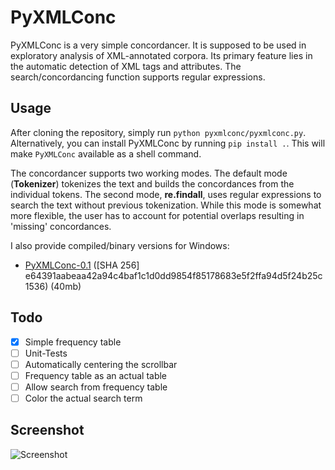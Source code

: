 # PyXMLConc

PyXMLConc is a very simple concordancer. It is supposed to be used in exploratory analysis of XML-annotated corpora. Its primary feature lies in the automatic detection of XML tags and attributes. The search/concordancing function supports regular expressions.

## Usage
After cloning the repository, simply run `python pyxmlconc/pyxmlconc.py`. Alternatively, you can install PyXMLConc by running `pip install .`. This will make `PyXMLConc` available as a shell command.

The concordancer supports two working modes. The default mode (**Tokenizer**) tokenizes the text and builds the concordances from the individual tokens. The second mode, **re.findall**, uses regular expressions to search the text without previous tokenization. While this mode is somewhat more flexible, the user has to account for potential overlaps resulting in 'missing' concordances.

I also provide compiled/binary versions for Windows:
* [PyXMLConc-0.1](https://dev.kleiber.me/pyxmlconc/PyXMLConc-0.1.exe) ([SHA 256] e64391aabeaa42a94c4baf1c1d0dd9854f85178683e5f2ffa94d5f24b25c1536) (40mb)

## Todo
- [X] Simple frequency table
- [ ] Unit-Tests
- [ ] Automatically centering the scrollbar
- [ ] Frequency table as an actual table
- [ ] Allow search from frequency table
- [ ] Color the actual search term

## Screenshot
![Screenshot](https://cloud.githubusercontent.com/assets/16179317/23309280/516f3366-faae-11e6-9af6-4403f24aac1f.png?raw=true)
